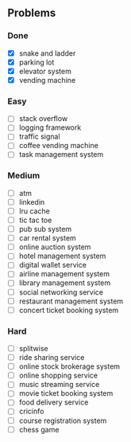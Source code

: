 ## Problems
### Done
- [x] snake and ladder
- [x] parking lot
- [x] elevator system
- [x] vending machine

### Easy
- [ ] stack overflow
- [ ] logging framework
- [ ] traffic signal
- [ ] coffee vending machine
- [ ] task management system

### Medium
- [ ] atm
- [ ] linkedin
- [ ] lru cache
- [ ] tic tac toe
- [ ] pub sub system
- [ ] car rental system
- [ ] online auction system
- [ ] hotel management system
- [ ] digital wallet service
- [ ] airline management system
- [ ] library management system
- [ ] social networking service
- [ ] restaurant management system
- [ ] concert ticket booking system

### Hard
- [ ] splitwise
- [ ] ride sharing service
- [ ] online stock brokerage system
- [ ] online shopping service
- [ ] music streaming service
- [ ] movie ticket booking system
- [ ] food delivery service
- [ ] cricinfo
- [ ] course registration system
- [ ] chess game
